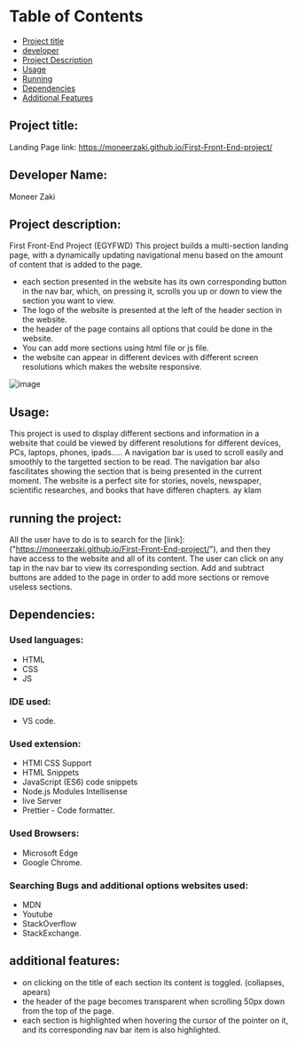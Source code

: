 # Table of Contents
<ul>
    <li><a href="#protitle">Project title</a></li>
    <li><a href="#devname">developer</a></li>
    <li><a href="#prodesc"> Project Description</a></li>
    <li><a href="#usage"> Usage </a></li>
    <li><a href="#running"> Running </a></li>
    <li><a href="#dependencies"> Dependencies </a></li>
    <li><a href="#addfeatures"> Additional Features </a></li>
</ul>


<a id='protitle'></a>


## Project title: 
Landing Page
link: https://moneerzaki.github.io/First-Front-End-project/



<a id='devname'></a>

## Developer Name: 
Moneer Zaki



<a id='prodesc'></a>

## Project description: 
First Front-End Project (EGYFWD)
This project builds a multi-section landing page, with a dynamically updating navigational menu based on the amount of content that is added to the page.
- each section presented in the website has its own corresponding button in the nav bar, which, on pressing it, scrolls you up or down to view the section you want to view. 
- The logo of the website is presented at the left of the header section in the website. 
- the header of the page contains all options that could be done in the website. 
- You can add more sections using html file or js file. 
- the website can appear in different devices with different screen resolutions which makes the website responsive. 

![image](https://github.com/user-attachments/assets/a71eb4f2-c6a5-4706-b47d-255819382f2a)

<a id='usage'></a>

## Usage: 
This project is used to display different sections and information in a website that could be viewed by different resolutions for different devices, PCs, laptops, phones, ipads..... A navigation bar is used to scroll easily and smoothly to the targetted section to be read. The navigation bar also fascilitates showing the section that is being presented in the current moment. The website is a perfect site for stories, novels, newspaper, scientific researches, and books that have differen chapters. 
ay klam 


<a id='running'></a>

## running the project: 
All the user have to do is to search for the [link]:("https://moneerzaki.github.io/First-Front-End-project/"), and then they have access to the website and all of its content. The user can click on any tap in the nav bar to view its corresponding section. Add and subtract buttons are added to the page in order to add more sections or remove useless sections. 


<a id='dependencies'></a>

## Dependencies: 
### Used languages: 
- HTML
- CSS
- JS

### IDE used: 
- VS code. 

### Used extension: 
- HTMl CSS Support
- HTML Snippets
- JavaScript (ES6) code snippets
- Node.js Modules Intellisense
- live Server
- Prettier - Code formatter.

### Used Browsers: 
- Microsoft Edge
- Google Chrome. 
    
### Searching Bugs and additional options websites used: 
- MDN
- Youtube
- StackOverflow
- StackExchange.
    

<a id='addfeatures'></a>

## additional features: 
- on clicking on the title of each section its content is toggled. (collapses, apears)
- the header of the page becomes transparent when scrolling 50px down from the top of the page. 
- each section is highlighted when hovering the cursor of the pointer on it, and its corresponding nav bar item is also highlighted. 

